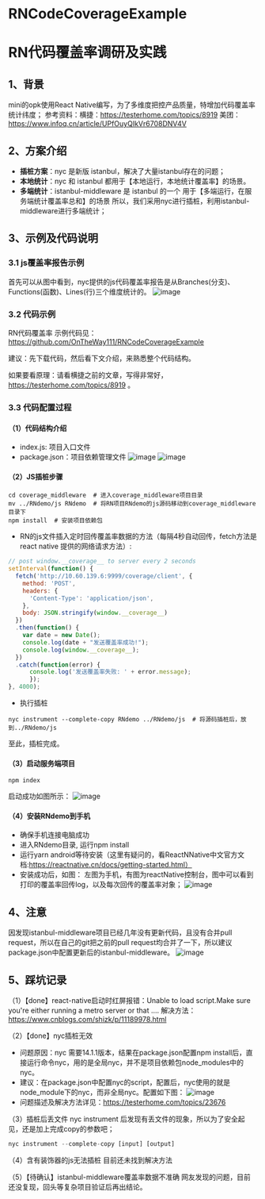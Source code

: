 # RNCodeCoverageExample
# RN代码覆盖率调研及实践
## 1、背景
mini的opk使用React Native编写，为了多维度把控产品质量，特增加代码覆盖率统计纬度；
参考资料：横捷：https://testerhome.com/topics/8919
美团：https://www.infoq.cn/article/UPfOuyQIkVr6708DNV4V
## 2、方案介绍
- **插桩方案**：nyc 是新版 istanbul，解决了大量istanbul存在的问题；
- **本地统计**：nyc 和 istanbul 都用于【本地运行，本地统计覆盖率】的场景。
- **多端统计**：istanbul-middleware 是 istanbul 的一个 用于【多端运行，在服务端统计覆盖率总和】的场景
所以，我们采用nyc进行插桩，利用istanbul-middleware进行多端统计；
## 3、示例及代码说明
### 3.1 js覆盖率报告示例
首先可以从图中看到，nyc提供的js代码覆盖率报告是从Branches(分支)、Functions(函数)、Lines(行)三个维度统计的。
![image](https://github.com/OnTheWay111/RNCodeCoverageExample/blob/master/readme_pic/report.png)

### 3.2 代码示例
RN代码覆盖率 示例代码见：https://github.com/OnTheWay111/RNCodeCoverageExample

建议：先下载代码，然后看下文介绍，来熟悉整个代码结构。

如果要看原理：请看横捷之前的文章，写得非常好，https://testerhome.com/topics/8919 。

### 3.3 代码配置过程
#### （1）代码结构介绍
- index.js: 项目入口文件
- package.json：项目依赖管理文件
![image](https://github.com/OnTheWay111/RNCodeCoverageExample/blob/master/readme_pic/middleware.png)
![image](https://github.com/OnTheWay111/RNCodeCoverageExample/blob/master/readme_pic/RNdemo.png)
#### （2）JS插桩步骤
```shell script
cd coverage_middleware  # 进入coverage_middleware项目目录
mv ../RNdemo/js RNdemo  # 将RN项目RNdemo的js源码移动到coverage_middleware目录下
npm install  # 安装项目依赖包
```
- RN的js文件插入定时回传覆盖率数据的方法（每隔4秒自动回传，fetch方法是react native 提供的网络请求方法）:
```javascript
// post window.__coverage__ to server every 2 seconds
setInterval(function() {
  fetch('http://10.60.139.6:9999/coverage/client', {
    method: 'POST',
    headers: {
      'Content-Type': 'application/json',
    },
    body: JSON.stringify(window.__coverage__)
  })
  .then(function() {
    var date = new Date();
    console.log(date + "发送覆盖率成功!");
    console.log(window.__coverage__);
  })
  .catch(function(error) {
      console.log('发送覆盖率失败: ' + error.message);
      });
}, 4000);
```

- 执行插桩
```shell script
nyc instrument --complete-copy RNdemo ../RNdemo/js  # 将源码插桩后，放到../RNdemo/js
```

至此，插桩完成。

#### （3）启动服务端项目
```shell script
npm index
```
启动成功如图所示：
![image](https://github.com/OnTheWay111/RNCodeCoverageExample/blob/master/readme_pic/server_start.png)

#### （4）安装RNdemo到手机
- 确保手机连接电脑成功
- 进入RNdemo目录, 运行npm install
- 运行yarn android等待安装（这里有疑问的，看ReactNNative中文官方文档:https://reactnative.cn/docs/getting-started.html）
- 安装成功后，如图：
左图为手机，有图为reactNative控制台，图中可以看到打印的覆盖率回传log，以及每次回传的覆盖率对象；
![image](https://github.com/OnTheWay111/RNCodeCoverageExample/blob/master/readme_pic/coverage.png)

## 4、注意
因发现istanbul-middleware项目已经几年没有更新代码，且没有合并pull request，所以在自己的git把之前的pull request均合并了一下，所以建议package.json中配置更新后的istanbul-middleware。
![image](https://github.com/OnTheWay111/RNCodeCoverageExample/blob/master/readme_pic/notice.png)

## 5、踩坑记录
（1）【done】react-native启动时红屏报错：Unable to load script.Make sure you're either running a metro server or that ....
解决方法：https://www.cnblogs.com/shizk/p/11189978.html

（2）【done】nyc插桩无效
  - 问题原因：nyc 需要14.1.1版本，结果在package.json配置npm install后，直接运行命令nyc，用的是全局nyc，并不是项目依赖包node_modules中的nyc。
  - 建议：在package.json中配置nyc的script，配置后，nyc使用的就是node_module下的nyc，而非全局nyc。配置如下图：
![image](https://github.com/OnTheWay111/RNCodeCoverageExample/blob/master/readme_pic/nyc.png)
  - 问题描述及解决方法详见：https://testerhome.com/topics/23676
  
（3）插桩后丢文件
nyc instrument 后发现有丢文件的现象，所以为了安全起见，还是加上完成copy的参数吧；
```javascript
nyc instrument --complete-copy [input] [output]
```
（4）含有装饰器的js无法插桩
目前还未找到解决方法

（5）【待确认】istanbul-middleware覆盖率数据不准确
网友发现的问题，目前还没复现，回头等复杂项目验证后再出结论。

